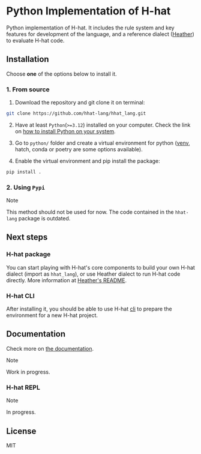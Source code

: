 # Python Implementation of H-hat

Python implementation of H-hat. It includes the rule system and key features for development of the
language, and a reference dialect ([Heather](dialects/heather/README.md)) to evaluate H-hat code.

## Installation

Choose **one** of the options below to install it.

### 1. From source

1. Download the repository and git clone it on terminal:

```bash
git clone https://github.com/hhat-lang/hhat_lang.git
```

2. Have at least `Python`(`>=3.12`) installed on your computer. Check the link
   on [how to install Python on your system](https://realpython.com/installing-python/).

3. Go to `python/` folder and create a virtual environment for
   python ([venv](https://docs.python.org/3/library/venv.html#creating-virtual-environments), hatch,
   conda or poetry
   are some options available).
4. Enable the virtual environment and pip install the package:

```bash
pip install .
```

### 2. Using `Pypi`

> [!NOTE]
>
> This method should not be used for now. The code contained in the `hhat-lang` package is outdated.

## Next steps

### H-hat package

You can start playing with H-hat's core components to build your own H-hat dialect (import as
`hhat_lang`), or use Heather
dialect to run H-hat code directly. More information
at [Heather's README](dialects/heather/README.md).

### H-hat CLI

After installing it, you should be able to use
H-hat [cli](https://en.wikipedia.org/wiki/Command-line_interface) to prepare the environment for a
new H-hat project.

## Documentation

Check more on [the documentation](https://docs.hhat-lang.org).

> [!NOTE]
>
> Work in progress.

### H-hat REPL

> [!NOTE]
>
> In progress.

## License

MIT
